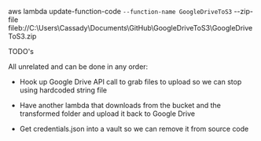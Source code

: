  aws lambda update-function-code `
     --function-name GoogleDriveToS3 `
     --zip-file fileb://C:\Users\Cassady\Documents\GitHub\GoogleDriveToS3\GoogleDriveToS3.zip


TODO's

All unrelated and can be done in any order:

* Hook up Google Drive API call to grab files to upload so we can stop using hardcoded string file

* Have another lambda that downloads from the bucket and the transformed folder and upload it back to Google Drive


* Get credentials.json into a vault so we can remove it from source code
